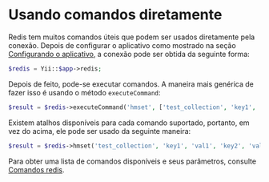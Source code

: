 # Usando comandos diretamente

Redis tem muitos comandos úteis que podem ser usados diretamente pela conexão. Depois de configurar o aplicativo como
mostrado na seção [Configurando o aplicativo](../../../README.md#Configuring-application), a conexão pode ser obtida da seguinte forma:

```php
$redis = Yii::$app->redis;
```

Depois de feito, pode-se executar comandos. A maneira mais genérica de fazer isso é usando o método `executeCommand`:

```php
$result = $redis->executeCommand('hmset', ['test_collection', 'key1', 'val1', 'key2', 'val2']);
```

Existem atalhos disponíveis para cada comando suportado, portanto, em vez do acima, ele pode ser usado da seguinte maneira:

```php
$result = $redis->hmset('test_collection', 'key1', 'val1', 'key2', 'val2');
```

Para obter uma lista de comandos disponíveis e seus parâmetros, consulte [Comandos redis](https://redis.io/commands).

